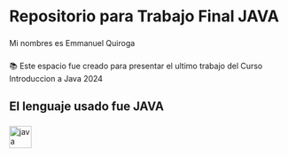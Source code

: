 <h1 align="left">Repositorio para Trabajo Final JAVA</h1>

###

<p align="left">Mi nombres es Emmanuel Quiroga</p>

###

<p align="left">📚 Este espacio fue creado para presentar el ultimo trabajo del Curso Introduccion a Java 2024</p>

###

<h2 align="left">El lenguaje usado fue JAVA</h2>

###

<div align="left">
  <img src="https://cdn.jsdelivr.net/gh/devicons/devicon/icons/java/java-original.svg" height="40" alt="java logo"  />
</div>

###
